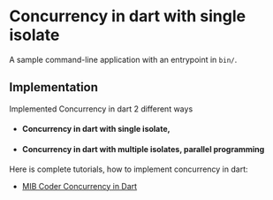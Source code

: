 # Concurrency in dart with single isolate

A sample command-line application with an entrypoint in `bin/`.

## Implementation

Implemented Concurrency in dart 2 different ways
- #### Concurrency in dart with single isolate,
- #### Concurrency in dart with multiple isolates, parallel programming

Here is complete tutorials, how to implement concurrency in dart:

- [MIB Coder Concurrency in Dart](https://mibcoder.com/concurrency-in-dart/)